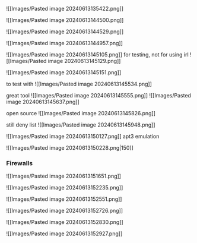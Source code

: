 

![[Images/Pasted image 20240613135422.png]]

![[Images/Pasted image 20240613144500.png]]

![[Images/Pasted image 20240613144529.png]]

![[Images/Pasted image 20240613144957.png]]

![[Images/Pasted image 20240613145105.png]]
for testing, not for using irl
![[Images/Pasted image 20240613145129.png]]

![[Images/Pasted image 20240613145151.png]]

to test with
![[Images/Pasted image 20240613145534.png]]

great tool
![[Images/Pasted image 20240613145555.png]]
![[Images/Pasted image 20240613145637.png]]

open source
![[Images/Pasted image 20240613145826.png]]

still deny list
![[Images/Pasted image 20240613145948.png]]

![[Images/Pasted image 20240613150127.png]]
apt3 emulation

![[Images/Pasted image 20240613150228.png|150]]


### Firewalls

![[Images/Pasted image 20240613151651.png]]

![[Images/Pasted image 20240613152235.png]]

![[Images/Pasted image 20240613152551.png]]

![[Images/Pasted image 20240613152726.png]]

![[Images/Pasted image 20240613152830.png]]

![[Images/Pasted image 20240613152927.png]]



